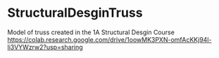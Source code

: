 # StructuralDesginTruss
Model of truss created in the 1A Structural Desgin Course
https://colab.research.google.com/drive/1oowMK3PXN-omfAcKKj94l-li3VYWzrw2?usp=sharing
